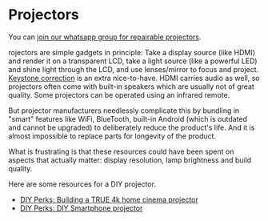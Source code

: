 # Projectors

You can [join our whatsapp group for repairable projectors](https://chat.whatsapp.com/EIRzNqQkkAg2rtLFFdkPPM).

rojectors are simple gadgets in principle: Take a display source (like HDMI) and render it on a transparent LCD, take a light source (like a powerful LED) and shine light through the LCD, and use lenses/mirror to focus and project. [Keystone correction](https://www.cnet.com/tech/home-entertainment/what-is-keystone-correction-for-projectors-and-why-you-should-avoid-it/) is an extra nice-to-have. HDMI carries audio as well, so projectors often come with built-in speakers which are usually not of great quality. Some projectors can be operated using an infrared remote.

But projector manufacturers needlessly complicate this by bundling in "smart" features like WiFi, BlueTooth, built-in Android (which is outdated and cannot be upgraded) to deliberately reduce the product's life. And it is almost impossible to replace parts for longevity of the product.

What is frustrating is that these resources could have been spent on aspects that actually matter: display resolution, lamp brightness and build quality.

Here are some resources for a DIY projector.

* [DIY Perks: Building a TRUE 4k home cinema projector](https://www.youtube.com/watch?v=YfvTjQ9MCwY)
* [DIY Perks: DIY Smartphone projector](https://www.youtube.com/watch?v=FKL9_bdtHq0)

